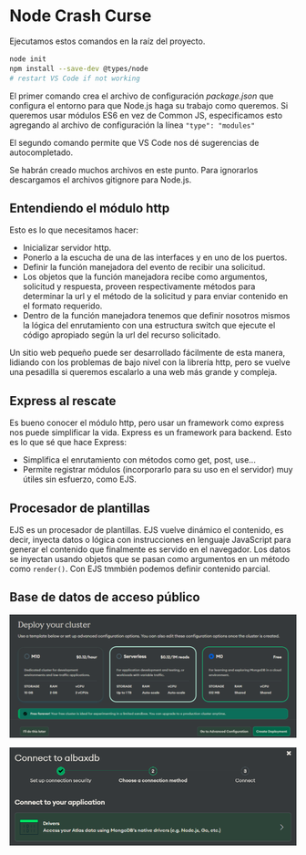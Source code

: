 # Node Crash Curse

Ejecutamos estos comandos en la raíz del proyecto.

```bash
node init
npm install --save-dev @types/node
# restart VS Code if not working
```

El primer comando crea el archivo de configuración _package.json_ que configura el entorno para que Node.js haga su trabajo como queremos.
Si queremos usar módulos ES6 en vez de Common JS, especificamos esto agregando al archivo de configuración la línea `"type": "modules"`

El segundo comando permite que VS Code nos dé sugerencias de autocompletado.

Se habrán creado muchos archivos en este punto. Para ignorarlos descargamos el archivos gitignore para Node.js.

## Entendiendo el módulo http

Esto es lo que necesitamos hacer:

- Inicializar servidor http.
- Ponerlo a la escucha de una de las interfaces y en uno de los puertos.
- Definir la función manejadora del evento de recibir una solicitud.
- Los objetos que la función manejadora recibe como argumentos, solicitud y respuesta, proveen respectivamente métodos para determinar la url y el método de la solicitud y para enviar contenido en el formato requerido.
- Dentro de la función manejadora tenemos que definir nosotros mismos la lógica del enrutamiento con una estructura switch que ejecute el código apropiado según la url del recurso solicitado.

Un sitio web pequeño puede ser desarrollado fácilmente de esta manera, lidiando con los problemas de bajo nivel con la librería http, pero se vuelve una pesadilla si queremos escalarlo a una web más grande y compleja.

## Express al rescate

Es bueno conocer el módulo http, pero usar un framework como express nos puede simplificar la vida. Express es un framework para backend. Esto es lo que sé que hace Express:

- Simplifica el enrutamiento con métodos como get, post, use...
- Permite registrar módulos (incorporarlo para su uso en el servidor) muy útiles sin esfuerzo, como EJS.

## Procesador de plantillas

EJS es un procesador de plantillas. EJS vuelve dinámico el contenido, es decir, inyecta datos o lógica con instrucciones en lenguaje JavaScript para generar el contenido que finalmente es servido en el navegador. Los datos se inyectan usando objetos que se pasan como argumentos en un método como `render()`. Con EJS tmmbién podemos definir contenido parcial.

## Base de datos de acceso público

![](readme-images/2025-02-04-12-29-40.png)

![](readme-images/2025-02-04-13-06-38.png)